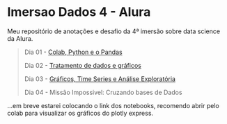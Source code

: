 # Imersao Dados 4 - Alura
Meu repositório de anotações e desafio da 4ª imersão sobre data science da Alura.

> Dia 01 - [Colab, Python e o Pandas](https://github.com/EloizioHMD/imersao_dados_4/blob/main/anotacoes_e_desafios_aula_01_EHMD.ipynb)</p>
> Dia 02 - [Tratamento de dados e gráficos](https://github.com/EloizioHMD/imersao_dados_4/blob/main/anotacoes_e_desafios_aula_02_EHMD.ipynb)</p>
> Dia 03 - [Gráficos, Time Series e Análise Exploratória](https://github.com/EloizioHMD/imersao_dados_4/blob/main/anotacoes_e_desafios_aula_03_EHMD.ipynb)</p>
> Dia 04 - Missão Impossivel: Cruzando bases de Dados

...em breve estarei colocando o link dos notebooks, recomendo abrir pelo colab para visualizar os gráficos do plotly express.
